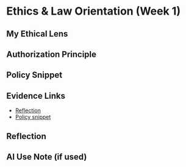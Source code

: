 # Ethics & Law Orientation (Week 1)

## My Ethical Lens
<!-- 3–4 sentences -->

## Authorization Principle
<!-- 2–3 sentences: one-sentence definition + concrete campus example -->

## Policy Snippet
<!-- paste your AUP/Authorization paragraph -->

## Evidence Links
- [Reflection](./reflection.pdf)
- [Policy snippet](./policy_snippet.pdf)
<!-- add any diagrams -->

## Reflection
<!-- 3–4 sentences: what you'd refine next; stakeholder impacts -->

## AI Use Note (if used)
<!-- tool, prompt(s), and edits you made -->
